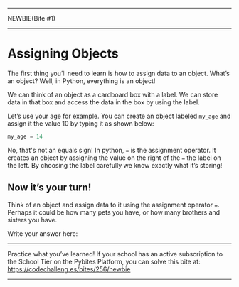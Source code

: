 ___

NEWBIE(Bite #1)

___

# Assigning Objects

The first thing you’ll need to learn is how to assign data to an object. What’s an object? Well, in Python, everything is an object! 

We can think of an object as a cardboard box with a label. We can store data in that box and access the data in the box by using the label.

Let’s use your age for example. You can create an object labeled `my_age` and assign it the value 10 by typing it as shown below:
```python
my_age = 14
```
No, that's not an equals sign! In python, `=` is the assignment operator. It creates an object by assigning the value on the right of the `=` the label on the left. By choosing the label carefully we know exactly what it’s storing!

## Now it’s your turn!

Think of an object and assign data to it using the assignment operator `=`. Perhaps it could be how many pets you have, or how many brothers and sisters you have.

Write your answer here:

___

Practice what you’ve learned! If your school has an active subscription to the School Tier on the Pybites Platform, you can solve this bite at: https://codechalleng.es/bites/256/newbie

___

